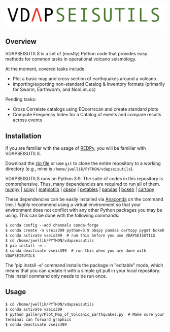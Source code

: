 <img src="https://github.com/jwellik/vdapseisutils/blob/main/img/vseis-logo.png" width=1510 alt="VDAP" />

## Overview
VDAPSEISUTILS is a set of (mostly) Python code that provides easy methods for common tasks in operational volcano seismology.

At the moment, covered tasks include:
- Plot a basic map and cross section of earthquakes around a volcano.
- importing/exporting non-standard Catalog & Inventory formats (primarily for Swarm, Earthworm, and NonLinLoc)

Pending tasks:
- Cross Correlate catalogs using EQcorrscan and create standard plots
- Compute Frequency Index for a Catalog of events and compare results across events

## Installation
If you are familiar with the usage of [REDPy](https://github.com/ahotovec/REDPy), you will be familiar with VDAPSEISUTILS.

Download the [zip file](https://github.com/jwellik/vdapseisutils/archive/main.zip) or use `git` to clone the entire repository to a working directory (e.g., mine is `/home/jwellik/PYTHON/vdapseisutils`).

VDAPSEISUTILS runs on Python 3.9. The suite of codes in this repository is comprehensive. Thus, many dependencies are required to run all of them.  
[numpy](http://www.numpy.org/) | [scipy](http://www.scipy.org/) | [matplotlib](http://www.matplotlib.org/) | [obspy](http://www.obspy.org/) | [pytables](http://www.pytables.org/) | [pandas](http://pandas.pydata.org/) | [bokeh](http://bokeh.pydata.org/) | [cartopy](http://scitools.org.uk/cartopy/)

These dependencies can be easily installed via [Anaconda](https://www.continuum.io/) on the command line. I *highly* recommend using a virtual environment so that your environment does not conflict with any other Python packages you may be using. This can be done with the following commands:
```
$ conda config --add channels conda-forge
$ conda create -n vseis399 python=3.9 obspy pandas cartopy pygmt bokeh
$ conda activate vseis399  # run this before you use VDAPSEISUTILS
$ cd /home/jwellik/PYTHON/vdapseisutils
$ pip install -e .
$ conda deactivate vseis399  # run this when you are done with VDAPSEISUTILS
```
The 'pip install -e' command installs the package in "editable" mode, which means that you can update it with a simple git pull in your local repository. This install command only needs to be run once.



## Usage
```
$ cd /home/jwellik/PYTHON/vdapseisutils
$ conda activate vseis399
$ python gallery/Plot_Map_of_Volcanic_Earthquakes.py  # Make sure your terminal can forward graphics
$ conda deactivate vseis399
```

